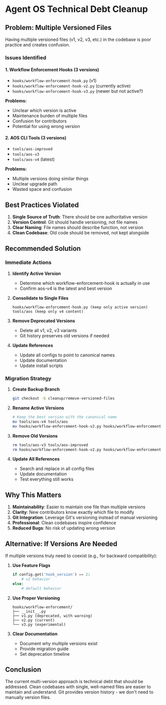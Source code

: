# Agent OS Technical Debt Cleanup

## Problem: Multiple Versioned Files

Having multiple versioned files (v1, v2, v3, etc.) in the codebase is poor practice and creates confusion.

### Issues Identified

#### 1. Workflow Enforcement Hooks (3 versions)
- `hooks/workflow-enforcement-hook.py` (v1)
- `hooks/workflow-enforcement-hook-v2.py` (currently active)
- `hooks/workflow-enforcement-hook-v3.py` (newer but not active?)

**Problems:**
- Unclear which version is active
- Maintenance burden of multiple files
- Confusion for contributors
- Potential for using wrong version

#### 2. AOS CLI Tools (3 versions)
- `tools/aos-improved`
- `tools/aos-v3`  
- `tools/aos-v4` (latest)

**Problems:**
- Multiple versions doing similar things
- Unclear upgrade path
- Wasted space and confusion

## Best Practices Violated

1. **Single Source of Truth**: There should be one authoritative version
2. **Version Control**: Git should handle versioning, not file names
3. **Clear Naming**: File names should describe function, not version
4. **Clean Codebase**: Old code should be removed, not kept alongside

## Recommended Solution

### Immediate Actions

1. **Identify Active Version**
   - Determine which workflow-enforcement-hook is actually in use
   - Confirm aos-v4 is the latest and best version

2. **Consolidate to Single Files**
   ```
   hooks/workflow-enforcement-hook.py (keep only active version)
   tools/aos (keep only v4 content)
   ```

3. **Remove Deprecated Versions**
   - Delete all v1, v2, v3 variants
   - Git history preserves old versions if needed

4. **Update References**
   - Update all configs to point to canonical names
   - Update documentation
   - Update install scripts

### Migration Strategy

1. **Create Backup Branch**
   ```bash
   git checkout -b cleanup/remove-versioned-files
   ```

2. **Rename Active Versions**
   ```bash
   # Keep the best version with the canonical name
   mv tools/aos-v4 tools/aos
   mv hooks/workflow-enforcement-hook-v2.py hooks/workflow-enforcement-hook.py
   ```

3. **Remove Old Versions**
   ```bash
   rm tools/aos-v3 tools/aos-improved
   rm hooks/workflow-enforcement-hook-v2.py hooks/workflow-enforcement-hook-v3.py
   ```

4. **Update All References**
   - Search and replace in all config files
   - Update documentation
   - Test everything still works

## Why This Matters

1. **Maintainability**: Easier to maintain one file than multiple versions
2. **Clarity**: New contributors know exactly which file to modify
3. **Git Integration**: Leverage Git's versioning instead of manual versioning
4. **Professional**: Clean codebases inspire confidence
5. **Reduced Bugs**: No risk of updating wrong version

## Alternative: If Versions Are Needed

If multiple versions truly need to coexist (e.g., for backward compatibility):

1. **Use Feature Flags**
   ```python
   if config.get('hook_version') == 2:
       # v2 behavior
   else:
       # default behavior
   ```

2. **Use Proper Versioning**
   ```
   hooks/workflow-enforcement/
   ├── __init__.py
   ├── v1.py (deprecated, with warning)
   ├── v2.py (current)
   └── v3.py (experimental)
   ```

3. **Clear Documentation**
   - Document why multiple versions exist
   - Provide migration guide
   - Set deprecation timeline

## Conclusion

The current multi-version approach is technical debt that should be addressed. Clean codebases with single, well-named files are easier to maintain and understand. Git provides version history - we don't need to manually version files.